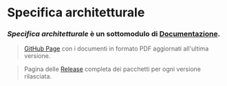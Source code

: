 # Specifica architetturale
### _Specifica architetturale_ è un sottomodulo di [Documentazione](https://github.com/SWEasabi/documentazione).

> [GitHub Page](https://sweasabi.github.io/specifica-architetturale/) con i documenti in formato PDF aggiornati all'ultima versione.

> Pagina delle [Release](https://github.com/SWEasabi/specifica-architetturale/releases) completa dei pacchetti per ogni versione rilasciata.
